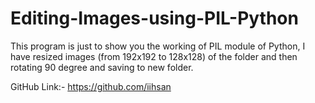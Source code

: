 # Editing-Images-using-PIL-Python
This program is just to show you the working of PIL module of Python, I have resized images (from  192x192 to 128x128) of the folder and then rotating 90 degree and saving to new folder.


GitHub Link:-
https://github.com/iihsan
